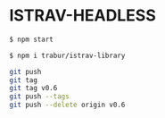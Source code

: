 ISTRAV-HEADLESS
========
```bash
$ npm start
```

```bash
$ npm i trabur/istrav-library
```

```bash
git push
git tag
git tag v0.6
git push --tags
git push --delete origin v0.6
```